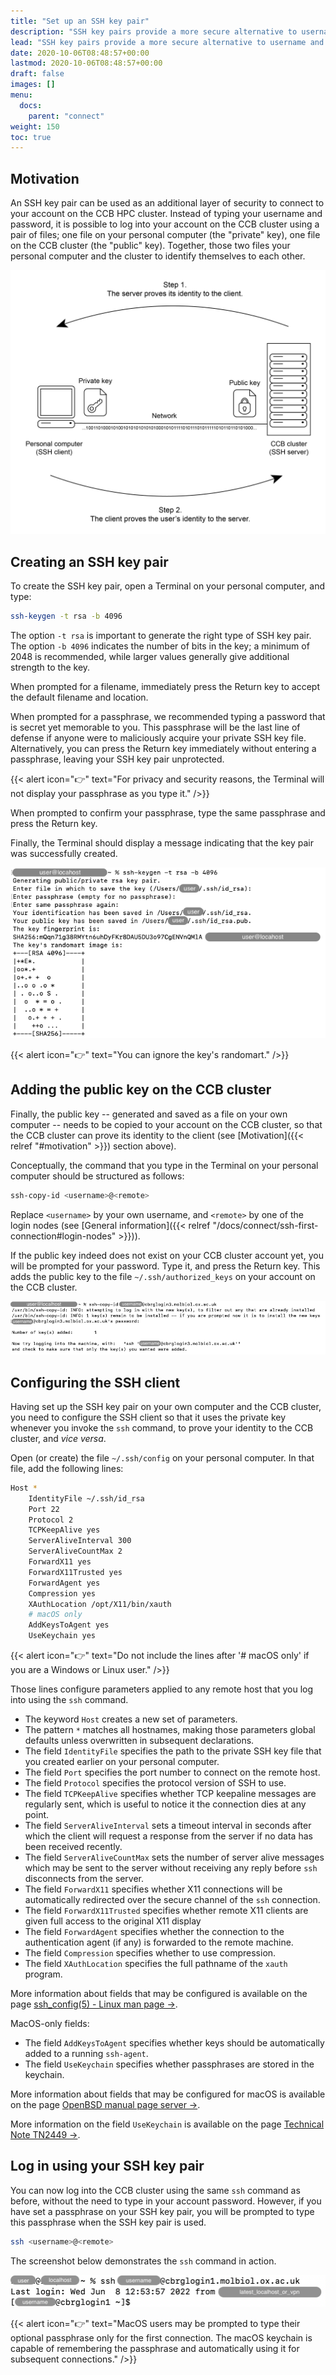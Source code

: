 ```yaml
---
title: "Set up an SSH key pair"
description: "SSH key pairs provide a more secure alternative to username and password for logging into remote systems."
lead: "SSH key pairs provide a more secure alternative to username and password for logging into remote systems."
date: 2020-10-06T08:48:57+00:00
lastmod: 2020-10-06T08:48:57+00:00
draft: false
images: []
menu:
  docs:
    parent: "connect"
weight: 150
toc: true
---
```


## Motivation

An SSH key pair can be used as an additional layer of security to connect to
your account on the CCB HPC cluster.
Instead of typing your username and password, it is possible to log into your
account on the CCB cluster using a pair of files;
one file on your personal computer (the "private" key),
one file on the CCB cluster (the "public" key).
Together, those two files your personal computer and the cluster to identify
themselves to each other.

![The concept of SSH key pair.](ssh-key-pair.png)

## Creating an SSH key pair

To create the SSH key pair, open a Terminal on your personal computer, and
type:

```bash
ssh-keygen -t rsa -b 4096
```

The option `-t rsa` is important to generate the right type of SSH key pair.
The option `-b 4096` indicates the number of bits in the key; a minimum of 2048
is recommended, while larger values generally give additional strength to the
key.

When prompted for a filename, immediately press the Return key to accept the
default filename and location.

When prompted for a passphrase, we recommended typing a password that is
secret yet memorable to you. This passphrase will be the last line of defense
if anyone were to maliciously acquire your private SSH key file.
Alternatively, you can press the Return key immediately without entering a
passphrase, leaving your SSH key pair unprotected.

{{< alert icon="👉" text="For privacy and security reasons, the Terminal will not display your passphrase as you type it." />}}

When prompted to confirm your passphrase, type the same passphrase and press
the Return key.

Finally, the Terminal should display a message indicating that the key pair was
successfully created.

![Generating an SSH key pair.](ssh-keygen-screenshot.png)

{{< alert icon="👉" text="You can ignore the key's randomart." />}}

## Adding the public key on the CCB cluster

Finally, the public key
-- generated and saved as a file on your own computer --
needs to be copied to your account on the CCB cluster,
so that the CCB cluster can prove its identity to the client
(see [Motivation]({{< relref "#motivation" >}}) section above).

Conceptually, the command that you type in the Terminal on your personal computer
should be structured as follows:

```bash
ssh-copy-id <username>@<remote>
```

Replace `<username>` by your own username, and `<remote>` by one of the
login nodes (see [General information]({{< relref "/docs/connect/ssh-first-connection#login-nodes" >}})).

If the public key indeed does not exist on your CCB cluster account yet,
you will be prompted for your password.
Type it, and press the Return key.
This adds the public key to the file `~/.ssh/authorized_keys` on your
account on the CCB cluster.

![Copying the public SSH key to the CCB cluster.](ssh-copy-id-screenshot.png)

## Configuring the SSH client

Having set up the SSH key pair on your own computer and the CCB cluster,
you need to configure the SSH client so that it uses the private key
whenever you invoke the `ssh` command, to prove your identity to the CCB cluster,
and _vice versa_.

Open (or create) the file `~/.ssh/config` on your personal computer.
In that file, add the following lines:

```bash
Host *
    IdentityFile ~/.ssh/id_rsa
    Port 22
    Protocol 2
    TCPKeepAlive yes
    ServerAliveInterval 300
    ServerAliveCountMax 2
    ForwardX11 yes
    ForwardX11Trusted yes
    ForwardAgent yes
    Compression yes
    XAuthLocation /opt/X11/bin/xauth
    # macOS only
    AddKeysToAgent yes
    UseKeychain yes
```

{{< alert icon="👉" text="Do not include the lines after '# macOS only' if you are a Windows or Linux user." />}}

Those lines configure parameters applied to any remote host that you log into
using the `ssh` command.

* The keyword `Host` creates a new set of parameters.
* The pattern `*` matches all hostnames, making those parameters global defaults
  unless overwritten in subsequent declarations.
* The field `IdentityFile` specifies the path to the private SSH key file that
  you created earlier on your personal computer.
* The field `Port` specifies the port number to connect on the remote host.
* The field `Protocol` specifies the protocol version of SSH to use.
* The field `TCPKeepAlive` specifies whether TCP keepaline messages are regularly
  sent, which is useful to notice it the connection dies at any point.
* The field `ServerAliveInterval` sets a timeout interval in seconds after which
  the client will request a response from the server if no data has been received
  recently.
* The field `ServerAliveCountMax` sets the number of server alive messages which
  may be sent to the server without receiving any reply before `ssh` disconnects
  from the server.
* The field `ForwardX11` specifies whether X11 connections will be automatically
  redirected over the secure channel of the `ssh` connection.
* The field `ForwardX11Trusted` specifies whether remote X11 clients are given
  full access to the original X11 display
* The field `ForwardAgent` specifies whether the connection to the authentication
  agent (if any) is forwarded to the remote machine.
* The field `Compression` specifies whether to use compression.
* The field `XAuthLocation` specifies the full pathname of the `xauth` program.

More information about fields that may be configured is available on the page
[ssh_config(5) - Linux man page →][ssh-config-linux].

MacOS-only fields:

* The field `AddKeysToAgent` specifies whether keys should be automatically added
  to a running `ssh-agent`.
* The field `UseKeychain` specifies whether passphrases are stored in the keychain.

More information about fields that may be configured for macOS is available on the page
[OpenBSD manual page server →][ssh-config-openbds].

More information on the field `UseKeychain` is available on the page
[Technical Note TN2449 →][usekeychain-technical-note].

## Log in using your SSH key pair

You can now log into the CCB cluster using the same `ssh` command as before,
without the need to type in your account password.
However, if you have set a passphrase on your SSH key pair, you will be
prompted to type this passphrase when the SSH key pair is used.

```bash
ssh <username>@<remote>
```

The screenshot below demonstrates the `ssh` command in action.

![Connecting using the SSH key pair.](ssh-screenshot.png)

{{< alert icon="👉" text="MacOS users may be prompted to type their optional passphrase only for the first connection. The macOS keychain is capable of remembering the passphrase and automatically using it for subsequent connections." />}}

<!-- Link definitions -->

[ssh-config-linux]: https://linux.die.net/man/5/ssh_config
[ssh-config-openbds]: https://man.openbsd.org/ssh_config
[usekeychain-technical-note]: https://developer.apple.com/library/archive/technotes/tn2449/_index.html
